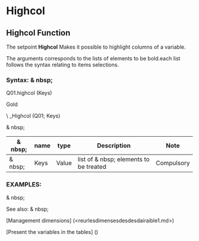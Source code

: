 # Highcol

## Highcol Function

The setpoint **Highcol** Makes it possible to highlight columns of a variable.

The arguments corresponds to the lists of elements to be bold.each list follows the syntax relating to items selections.

### Syntax: & nbsp;

Q01.highcol (Keys)

Gold

\ _Highcol (Q01; Keys)

& nbsp;

| & nbsp; | **name** | **type** | **Description** | **Note** |
| --- | --- | --- | --- | --- |
| & nbsp; | Keys | Value | list of & nbsp; elements to be treated | Compulsory |

### EXAMPLES:

& nbsp;

See also: & nbsp;

[Management dimensions] (<reurlesdimensesdesdesdairaible1.md>)

[Present the variables in the tables] (<PertERDERLESVARIABLE WHILESTAB1.MD>)